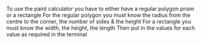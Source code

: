 To use the paint calculator you have to either have a regular polygon prism or a rectangle
For the regular polygon you must know the radius from the centre to the corner, the number of sides & the height
For a rectangle you must know the width, the height, the length 
Then put in the values for each value as required in the terminal
